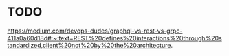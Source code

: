 # TODO

https://medium.com/devops-dudes/graphql-vs-rest-vs-grpc-411a0a60d18d#:~:text=REST%20defines%20interactions%20through%20standardized,client%20not%20by%20the%20architecture.
